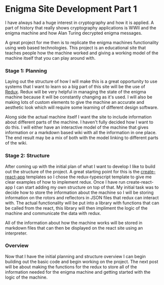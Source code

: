 # Enigma Site Development Part 1

I have always had a huge interest in cryptography and how it is applied. A part of history that really shows cryptography applications is WWII and the enigma machine and how Alan Turing decrypted enigma messages.

A great project for me then is to replicate the enigma machines functionality using web based technologies. This project is an educational site that teaches people how the machine worked and giving a working model of the machine itself that you can play around with.

### Stage 1: Planning

Laying out the structure of how I will make this is a great opportunity to use systems that I want to learn so a big part of this site will be the use of [Redux](https://react-redux.js.org/). Redux will be very helpful in managing the state of the enigma machine because it will be constantly changing as it's used. I will also be making lots of custom elements to give the machine an accurate and aesthetic look which will require some learning of different design software.

Along side the actual machine itself I want the site to include information about different parts of the machine. I haven't fully decided how I want to do this. I will either have an interactive model of the machine that gives information or a markdown based wiki with all the information in one place. The end result may be a mix of both with the model linking to different parts of the wiki.

### Stage 2: Structure

After coming up with the initial plan of what I want to develop I like to build out the structure of the project. A great starting point for this is the [create-react-app](https://create-react-app.dev/) templates so I chose the redux-typescript template to give me clear examples of how to implement redux. Once I have run create-react-app I can start adding my own structure on top of that. My initial task was to decide how to store the information about the machine so I will be storing information on the rotors and reflectors in JSON files that redux can interact with. The actual functionality will be put into a library with functions that can be called from the react, this library will then impliment the logic of the machine and communicate the data with redux.

All of the information about how the machine works will be stored in markdown files that can then be displayed on the react site using an interpreter.

### Overview

Now that I have the initial planning and structure overview I can begin building out the basic code and begin working on the project. The next post will be about making the functions for the redux to store all of the information needed for the enigma machine and getting started with the logic of the machine.
